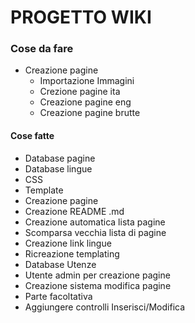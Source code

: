 # PROGETTO WIKI

### Cose da fare
* Creazione pagine
    * Importazione Immagini
    * Crezione pagine ita
    * Creazione pagine eng
    * Creazione pagine brutte

#### Cose fatte
* Database pagine
* Database lingue
* CSS
* Template
* Creazione pagine
* Creazione README .md
* Creazione automatica lista pagine
* Scomparsa vecchia lista di pagine
* Creazione link lingue
* Ricreazione templating
* Database Utenze
* Utente admin per creazione pagine
* Creazione sistema modifica pagine
* Parte facoltativa
* Aggiungere controlli Inserisci/Modifica

